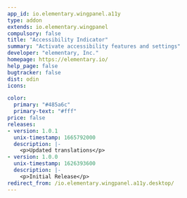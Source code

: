 ```yaml
---
app_id: io.elementary.wingpanel.a11y
type: addon
extends: io.elementary.wingpanel
compulsory: false
title: "Accessibility Indicator"
summary: "Activate accessibility features and settings"
developer: "elementary, Inc."
homepage: https://elementary.io/
help_page: false
bugtracker: false
dist: odin
icons:

color:
  primary: "#485a6c"
  primary-text: "#fff"
price: false
releases:
- version: 1.0.1
  unix-timestamp: 1665792000
  description: |-
    <p>Updated translations</p>
- version: 1.0.0
  unix-timestamp: 1626393600
  description: |-
    <p>Initial Release</p>
redirect_from: /io.elementary.wingpanel.a11y.desktop/
---
```


